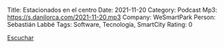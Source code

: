 Title: Estacionados en el centro
Date: 2021-11-20
Category: Podcast
Mp3: https://s.danilorca.com/2021-11-20.mp3
Company: WeSmartPark
Person: Sebastián Labbé
Tags: Software, Tecnología, SmartCity
Rating: 0

<a href="https://s.danilorca.com/2021-11-20.mp3" type="audio/mpeg">
Escuchar
</a>
